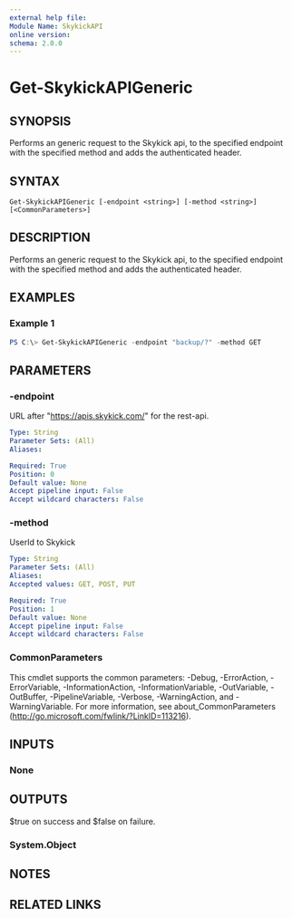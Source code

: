 ```yaml
---
external help file:
Module Name: SkykickAPI
online version:
schema: 2.0.0
---
```


# Get-SkykickAPIGeneric

## SYNOPSIS
Performs an generic request to the Skykick api, to the specified endpoint with the specified method and adds the authenticated header.

## SYNTAX

```
Get-SkykickAPIGeneric [-endpoint <string>] [-method <string>] [<CommonParameters>]
```

## DESCRIPTION
Performs an generic request to the Skykick api, to the specified endpoint with the specified method and adds the authenticated header.

## EXAMPLES

### Example 1
```powershell
PS C:\> Get-SkykickAPIGeneric -endpoint "backup/?" -method GET
```

## PARAMETERS

### -endpoint
URL after "https://apis.skykick.com/" for the rest-api.

```yaml
Type: String
Parameter Sets: (All)
Aliases:

Required: True
Position: 0
Default value: None
Accept pipeline input: False
Accept wildcard characters: False
```

### -method
UserId to Skykick

```yaml
Type: String
Parameter Sets: (All)
Aliases:
Accepted values: GET, POST, PUT

Required: True
Position: 1
Default value: None
Accept pipeline input: False
Accept wildcard characters: False
```

### CommonParameters
This cmdlet supports the common parameters: -Debug, -ErrorAction, -ErrorVariable, -InformationAction, -InformationVariable, -OutVariable, -OutBuffer, -PipelineVariable, -Verbose, -WarningAction, and -WarningVariable.
For more information, see about_CommonParameters (http://go.microsoft.com/fwlink/?LinkID=113216).

## INPUTS

### None

## OUTPUTS
$true on success and $false on failure.
### System.Object
## NOTES

## RELATED LINKS
